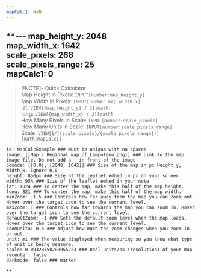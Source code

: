```yaml
---
mapCalc1: NaN
---
```

**---
map_height_y: 2048  
map_width_x: 1642  
scale_pixels: 268  
scale_pixels_range: 25  
mapCalc1: 0  
---

> [!NOTE]- Quick Calculator  
> Map Height in Pixels: `INPUT[number:map_height_y]`  
> Map Width in Pixels: `INPUT[number:map_width_x]`  
> lat: `VIEW[{map_height_y} / 2][math]`  
> long: `VIEW[{map_width_x} / 2][math]`  
> How Many Pixels In Scale: `INPUT[number:scale_pixels]`  
> How Many Units in Scale: `INPUT[number:scale_pixels_range]`  
> Scale: `VIEW[1/({scale_pixels}/{scale_pixels_range})][math:mapCalc1]`



```leaflet  
id: MapCalcExample ### Must be unique with no spaces  
image: [[Map - Regional map of Lampoteuo.png]] ### Link to the map image file. Do not add a ! in front of the image  
bounds: [[0,0], [2048, 1642]] ### Size of the map in px Height_y, Width_x. Ignore 0,0  
height: 850px ### Size of the leaflet embed in px on your screen  
width: 95% ### Size of the leaflet embed in your note  
lat: 1024 ### To center the map, make this half of the map height.  
long: 821 ### To center the map, make this half of the map width.  
minZoom: -1.5 ### Controls how far away from the map you can zoom out. Hover over the target icon to see the current level.  
maxZoom: 1 ### Controls how far towards the map you can zoom in. Hover over the target icon to see the current level.  
defaultZoom: -1 ### Sets the default zoom level when the map loads. Hover over the target icon to see the current level.  
zoomDelta: 0.5 ### Adjust how much the zoom changes when you zoom in or out.  
unit: mi ### The value displayed when measuring so you know what type of unit is being measure.  
scale: 0.09328358208955223 ### Real units/px (resolution) of your map  
recenter: false  
darkmode: false ### marker
```
**